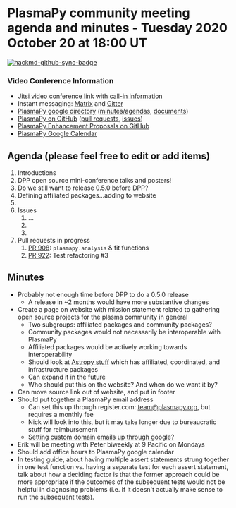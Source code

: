 # PlasmaPy community meeting agenda and minutes - Tuesday 2020 October 20 at 18:00 UT

[![hackmd-github-sync-badge](https://hackmd.io/tsHpdBtTQrWOGVDp9vRVUQ/badge)](https://hackmd.io/tsHpdBtTQrWOGVDp9vRVUQ)

### Video Conference Information
* [Jitsi video conference link](https://meet.jit.si/plasmapy) with [call-in information](https://meet.jit.si/static/dialInInfo.html?room=plasmapy) 
* Instant messaging: [Matrix](https://riot.im/app/#/room/#plasmapy:openastronomy.org) and [Gitter](https://gitter.im/PlasmaPy/Lobby)
* [PlasmaPy google directory](https://drive.google.com/drive/folders/0ByPG8nie6fTPMEIxTlZLZjdjYms?usp=sharing) ([minutes/agendas](https://drive.google.com/drive/folders/0ByPG8nie6fTPV1FQUEkzMTgtRTg?usp=sharing), [documents](https://drive.google.com/drive/folders/0ByPG8nie6fTPYzk2TEhTa1N6R0U?usp=sharing))
* [PlasmaPy on GitHub](https://github.com/PlasmaPy/plasmapy) ([pull requests](https://github.com/PlasmaPy/plasmapy/pulls), [issues](https://github.com/PlasmaPy/plasmapy/issues))
* [PlasmaPy Enhancement Proposals on GitHub](https://github.com/PlasmaPy/PlasmaPy-PLEPs)  
* [PlasmaPy Google Calendar](https://calendar.google.com/calendar?cid=bzVsb3ZkcW0zaWxsam00ZTlrMDd2cmw5bWdAZ3JvdXAuY2FsZW5kYXIuZ29vZ2xlLmNvbQ)

## Agenda (please feel free to edit or add items)

1. Introductions
2. DPP open source mini-conference talks and posters!
3. Do we still want to release 0.5.0 before DPP?
4. Defining affiliated packages...adding to website
5. 
6. Issues
    1.  ...
    2.  
    3. 
7. Pull requests in progress 
    1. [PR 908](https://github.com/PlasmaPy/PlasmaPy/pull/908): `plasmapy.analysis` & fit functions
    2. [PR 922](https://github.com/PlasmaPy/PlasmaPy/pull/922): Test refactoring #3

## Minutes

* Probably not enough time before DPP to do a 0.5.0 release
    * A release in ~2 months would have more substantive changes
* Create a page on website with mission statement related to gathering open source projects for the plasma community in general
    * Two subgroups: affiliated packages and community packages?
    * Community packages would not necessarily be interoperable with PlasmaPy
    * Affiliated packages would be actively working towards interoperability
    * Should look at [Astropy stuff](https://www.astropy.org/affiliated/index.html) which has affiliated, coordinated, and infrastructure packages
    * Can expand it in the future
    * Who should put this on the website?  And when do we want it by?
* Can move source link out of website, and put in footer
* Should put together a PlasmaPy email address
    * Can set this up through register.com: team@plasmapy.org, but requires a monthly fee
    * Nick will look into this, but it may take longer due to bureaucratic stuff for reimbursement
    * [Setting custom domain emails up through google?](https://workspace.google.com/solutions/new-business/)
* Erik will be meeting with Peter biweekly at 9 Pacific on Mondays
* Should add office hours to PlasmaPy google calendar 
* In testing guide, about having multiple assert statements strung together in one test function vs. having a separate test for each assert statement, talk about how a deciding factor is that the former approach could be more appropriate if the outcomes of the subsequent tests would not be helpful in diagnosing problems (i.e. if it doesn't actually make sense to run the subsequent tests).  
